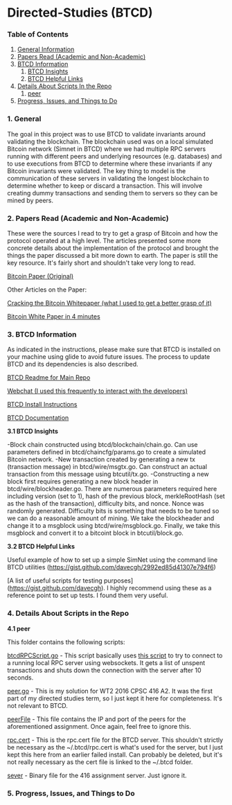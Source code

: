 # Directed-Studies (BTCD)

### Table of Contents
1. [General Information](#General)
2. [Papers Read (Academic and Non-Academic)](#Papers)
3. [BTCD Information](#BTCD)
    1. [BTCD Insights](#Insights)
    2. [BTCD Helpful Links](#Links)
4. [Details About Scripts In the Repo](#Scripts)
    1. [peer](#peer)
5. [Progress, Issues, and Things to Do](#Future)

<a name="General" />

### 1. General

The goal in this project was to use BTCD to validate invariants around validating the blockchain. The blockchain used was on a local simulated Bitcoin network (Simnet in BTCD) where we had multiple RPC servers running with different peers and underlying resources (e.g. databases) and to use executions from BTCD to determine where these invariants if any Bitcoin invariants were validated. The key thing to model is the communication of these servers in validating the longest blockchain to determine whether to keep or discard a transaction. This will involve creating dummy transactions and sending them to servers so they can be mined by peers.

<a name="Papers" />

### 2. Papers Read (Academic and Non-Academic)

These were the sources I read to try to get a grasp of Bitcoin and how the protocol operated at a high level. The articles presented some more concrete details about the implementation of the protocol and brought the things the paper discussed a bit more down to earth. The paper is still the key resource. It's fairly short and shouldn't take very long to read.

[Bitcoin Paper (Original)](https://bitcoin.org/bitcoin.pdf)

Other Articles on the Paper:

[Cracking the Bitcoin Whitepaper (what I used to get a better grasp of it)](https://medium.com/@FolusoOgunlana/cracking-the-bitcoin-white-paper-c5f479ce748d)

[Bitcoin White Paper in 4 minutes](https://hackernoon.com/dissecting-the-bitcoin-whitepaper-in-four-minutes-5c8c5e5f8010)

<a name="BTCD" />

### 3. BTCD Information

As indicated in the instructions, please make sure that BTCD is installed on your machine using glide to avoid future issues. The process to update BTCD and its dependencies is also described.

[BTCD Readme for Main Repo](https://github.com/btcsuite/btcd)

[Webchat (I used this frequently to interact with the developers)](https://webchat.freenode.net/?channels=btcd)

[BTCD Install Instructions](https://github.com/btcsuite/btcd/blob/master/docs/README.md)

[BTCD Documentation](https://github.com/btcsuite/btcd/tree/master/docs)

<a name="Insights" />

**3.1 BTCD Insights**

-Block chain constructed using btcd/blockchain/chain.go. Can use parameters defined in btcd/chaincfg/params.go to create a simulated
Bitcoin network.
-New transaction created by generating a new tx (transaction message) in btcd/wire/msgtx.go. Can construct an actual
transaction from this message using btcutil/tx.go.
-Constructing a new block first requires generating a new block header in btcd/wire/blockheader.go. There are numerous
parameters required here including version (set to 1), hash of the previous block, merkleRootHash (set as the hash of the transaction), 
difficulty bits, and nonce. Nonce was randomly generated. Difficulty bits is something that needs to be tuned so we can do a reasonable
amount of mining. We take the blockheader and change it to a msgblock using btcd/wire/msgblock.go. Finally, we take this msgblock and
convert it to a bitcoint block in btcutil/block.go.

<a name="Links" />

**3.2 BTCD Helpful Links**

Useful example of how to set up a simple SimNet using the command line BTCD utilities (https://gist.github.com/davecgh/2992ed85d41307e794f6)

[A list of useful scripts for testing purposes] (https://gist.github.com/davecgh). I highly recommend using these as a reference point to set up tests. I found them very useful.

<a name="Scripts" />

### 4. Details About Scripts in the Repo

<a name="peer" />

**4.1 peer**

This folder contains the following scripts:

[btcdRPCScript.go](https://github.com/sumahmood/Directed-Studies/blob/master/peer/btcdRPCScript.go) - This script basically uses [this script](https://github.com/btcsuite/btcd/blob/master/rpcclient/examples/btcwalletwebsockets/main.go) to try to connect to a running local RPC server using websockets. It gets a list of unspent transactions and shuts down the connection with the server after 10 seconds.

[peer.go](https://github.com/sumahmood/Directed-Studies/blob/master/peer/peer.go) - This is my solution for WT2 2016 CPSC 416 A2. It was the first part of my directed studies term, so I just kept it here for completeness. It's not relevant to BTCD.

[peerFile](https://github.com/sumahmood/Directed-Studies/blob/master/peer/peersFile) - This file contains the IP and port of the peers for the aforementioned assignment. Once again, feel free to ignore this.

[rpc.cert](https://github.com/sumahmood/Directed-Studies/blob/master/peer/rpc.cert) - This is the rpc.cert file for the BTCD server. This shouldn't strictly be necessary as the ~/.btcd/rpc.cert is what's used for the server, but I just kept this here from an earlier failed install. Can probably be deleted, but it's not really necessary as the cert file is linked to the ~/.btcd folder.

[sever](https://github.com/sumahmood/Directed-Studies/blob/master/peer/server) - Binary file for the 416 assignment server. Just ignore it.

<a name="Future" />

### 5. Progress, Issues, and Things to Do
